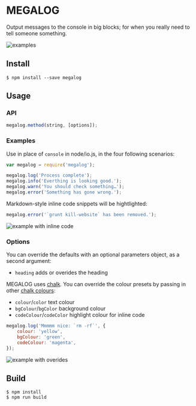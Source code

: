 # MEGALOG

Output messages to the console in big blocks; for when you really need to tell someone something.

![examples](https://raw.githubusercontent.com/sndrs/megalog/master/examples/megalogs.png)

## Install

```
$ npm install --save megalog
```

## Usage

### API

```js
megalog.method(string, [options]);
```

### Examples

Use in place of `console` in node/io.js, in the four following scenarios:

```js
var megalog = require('megalog');

megalog.log('Process complete');
megalog.info('Everthing is looking good.');
megalog.warn('You should check something…');
megalog.error('Something has gone wrong.');
```

Markdown-style inline code snippets will be hightlighted:

```js
megalog.error('`grunt kill-website` has been removed.');
```

![example with inline code](https://raw.githubusercontent.com/sndrs/megalog/master/examples/megalog-inlinecode.png)

### Options

You can override the defaults with an optional parameters object, as a second argument:

-   `heading` adds or overides the heading

MEGALOG uses [chalk](https://github.com/sindresorhus/chalk). You can override the colour presets by passing in other [chalk colours](https://github.com/sindresorhus/chalk#colors):

-   `colour`/`color` text colour
-   `bgColour`/`bgColor` background colour
-   `codeColour`/`codeColor` highlight colour for inline code

```js
megalog.log('Mmmmm nice: `rm -rf`', {
    colour: 'yellow',
    bgColour: 'green',
    codeColour: 'magenta',
});
```

![example with overides](https://raw.githubusercontent.com/sndrs/megalog/master/examples/megalog-colours.png)

## Build

```
$ npm install
$ npm run build
```

